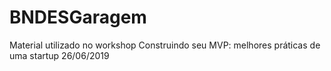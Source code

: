 # BNDESGaragem
Material utilizado no workshop Construindo seu MVP: melhores práticas de uma startup
26/06/2019
